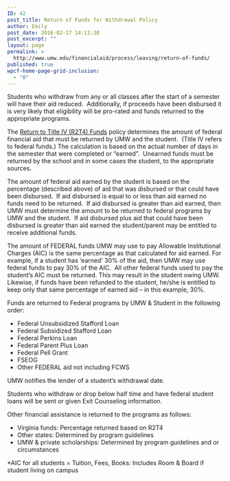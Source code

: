 ```yaml
---
ID: 42
post_title: Return of Funds for Withdrawal Policy
author: Emily
post_date: 2016-02-17 14:11:30
post_excerpt: ""
layout: page
permalink: >
  http://www.umw.edu/financialaid/process/leaving/return-of-funds/
published: true
wpcf-home-page-grid-inclusion:
  - "0"
---
```

Students who withdraw from any or all classes after the start of a semester will have their aid reduced.  Additionally, if proceeds have been disbursed it is very likely that eligibility will be pro-rated and funds returned to the appropriate programs.

The <a href="http://www.umw.edu/financialaid/process/leaving/return-of-funds/treatment-of-title-iv-federal-aid-when-a-student-withdraws/">Return to Title IV (R2T4) Funds</a> policy determines the amount of federal financial aid that must be returned by UMW and the student.  (Title IV refers to federal funds.) The calculation is based on the actual number of days in the semester that were completed or “earned”.  Unearned funds must be returned by the school and in some cases the student, to the appropriate sources.

The amount of federal aid earned by the student is based on the percentage (described above) of aid that was disbursed or that could have been disbursed.  If aid disbursed is equal to or less than aid earned no funds need to be returned.  If aid disbursed is greater than aid earned, then UMW must determine the amount to be returned to federal programs by UMW and the student.  If aid disbursed plus aid that could have been disbursed is greater than aid earned the student/parent may be entitled to receive additional funds.

The amount of FEDERAL funds UMW may use to pay Allowable Institutional Charges (AIC) is the same percentage as that calculated for aid earned. For example, if a student has ‘earned’ 30% of the aid, then UMW may use federal funds to pay 30% of the AIC.  All other federal funds used to pay the student’s AIC must be returned. This may result in the student owing UMW. Likewise, if funds have been refunded to the student, he/she is entitled to keep only that same percentage of earned aid – in this example, 30%.

Funds are returned to Federal programs by UMW &amp; Student in the following order:
<ul>
	<li>Federal Unsubsidized Stafford Loan</li>
	<li>Federal Subsidized Stafford Loan</li>
	<li>Federal Perkins Loan</li>
	<li>Federal Parent Plus Loan</li>
	<li>Federal Pell Grant</li>
	<li>FSEOG</li>
	<li>Other FEDERAL aid not including FCWS</li>
</ul>
UMW notifies the lender of a student’s withdrawal date.

Students who withdraw or drop below half time and have federal student loans will be sent or given Exit Counseling information.

Other financial assistance is returned to the programs as follows:
<ul>
	<li>Virginia funds: Percentage returned based on R2T4</li>
	<li>Other states: Determined by program guidelines</li>
	<li>UMW &amp; private scholarships: Determined by program guidelines and or circumstances</li>
</ul>
*AIC for all students = Tuition, Fees, Books: Includes Room &amp; Board if student living on campus